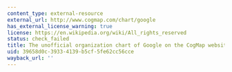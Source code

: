 ```yaml
---
content_type: external-resource
external_url: http://www.cogmap.com/chart/google
has_external_license_warning: true
license: https://en.wikipedia.org/wiki/All_rights_reserved
status: check_failed
title: The unofficial organization chart of Google on the CogMap website
uid: 39658d0c-3933-4139-b5cf-5fe62cc56cce
wayback_url: ''
---
```


